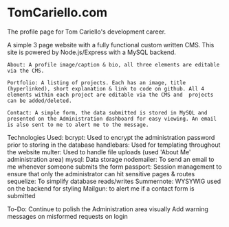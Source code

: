 # TomCariello.com

The profile page for Tom Cariello's development career.

A simple 3 page website with a fully functional custom written CMS. This site is powered by Node.js/Express with a MySQL backend.

	About: A profile image/caption & bio, all three elements are editable via the CMS.

	Portfolio: A listing of projects. Each has an image, title (hyperlinked), short explanation & link to code on github. All 4 elements within each project are editable via the CMS and  projects can be added/deleted.

	Contact: A simple form, the data submitted is stored in MySQL and presented on the Administration dashboard for easy viewing. An email is also sent to me to alert me to the message.

Technologies Used:
    bcrypt: Used to encrypt the administration password prior to storing in the database 
    handlebars: Used for templating throughout the website
    multer: Used to handle file uploads (used 'About Me' administration area)
    mysql: Data storage
    nodemailer: To send an email to me whenever someone submits the form
    passport: Session management to ensure that only the administrator can hit sensitive pages & routes
    sequelize: To simplify database reads/writes
    Summernote: WYSYWIG used on the backend for styling
    Mailgun: to alert me if a contact form is submitted


To-Do:
	Continue to polish the Administration area visually
	Add warning messages on misformed requests on login